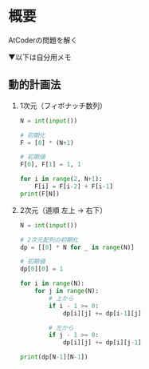 # 概要
AtCoderの問題を解く

▼以下は自分用メモ
## 動的計画法

1. 1次元（フィボナッチ数列）
    ```python
    N = int(input())

    # 初期化
    F = [0] * (N+1)

    # 初期値
    F[0], F[1] = 1, 1

    for i in range(2, N+1):
        F[i] = F[i-2] + F[i-1]
    print(F[N]) 
    ```

1. 2次元（道順 左上 -> 右下）
    ```python
    N = int(input())

    # 2次元配列の初期化
    dp = [[0] * N for _ in range(N)]

    # 初期値
    dp[0][0] = 1

    for i in range(N):
        for j in range(N):
            # 上から
            if i - 1 >= 0:
                dp[i][j] += dp[i-1][j]

            # 左から
            if j - 1 >= 0:
                dp[i][j] += dp[i][j-1]

    print(dp[N-1][N-1])
    ```
